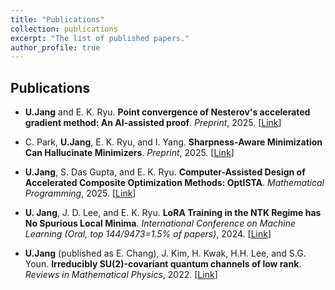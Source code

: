 ```yaml
---
title: "Publications"
collection: publications
excerpt: "The list of published papers."
author_profile: true
---
```


Publications
-----
- **U.Jang** and E. K. Ryu. **Point convergence of Nesterov's accelerated gradient method: An AI-assisted proof**. _Preprint_, 2025. [[Link](https://arxiv.org/abs/2510.23513)]

- C. Park, **U.Jang**, E. K. Ryu, and I. Yang. **Sharpness-Aware Minimization Can Hallucinate Minimizers**. _Preprint_, 2025. [[Link](https://arxiv.org/abs/2509.21818)]

- **U.Jang**, S. Das Gupta, and E. K. Ryu. **Computer-Assisted Design of Accelerated Composite Optimization Methods: OptISTA**. _Mathematical Programming_, 2025. [[Link](https://link.springer.com/content/pdf/10.1007/s10107-025-02258-5.pdf)]

- **U. Jang**, J. D. Lee, and E. K. Ryu. **LoRA Training in the NTK Regime has No Spurious Local Minima**. _International Conference on Machine Learning (Oral, top 144/9473=1.5% of papers)_, 2024. [[Link](https://proceedings.mlr.press/v235/jang24d.html)]

- **U.Jang** (published as E. Chang), J. Kim, H. Kwak, H.H. Lee, and S.G. Youn. **Irreducibly SU(2)-covariant quantum channels of low rank**. _Reviews in Mathematical Physics_, 2022. [[Link](https://www.worldscientific.com/doi/abs/10.1142/S0129055X22500210?srsltid=AfmBOopnfjjS99VgaX6Vjuly6eo-y8I-uid-j1PHVzmae_VE0ozoTH3t)]

 
